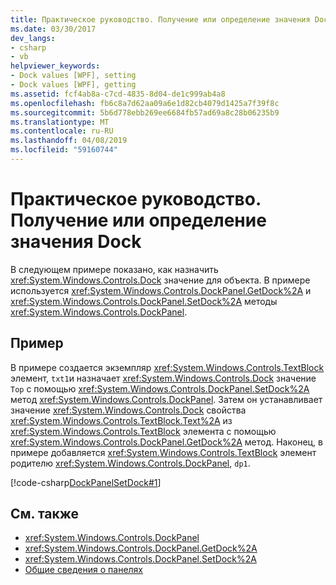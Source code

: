 ```yaml
---
title: Практическое руководство. Получение или определение значения Dock
ms.date: 03/30/2017
dev_langs:
- csharp
- vb
helpviewer_keywords:
- Dock values [WPF], setting
- Dock values [WPF], getting
ms.assetid: fcf4ab8a-c7cd-4835-8d04-de1c999ab4a8
ms.openlocfilehash: fb6c8a7d62aa09a6e1d82cb4079d1425a7f39f8c
ms.sourcegitcommit: 5b6d778ebb269ee6684fb57ad69a8c28b06235b9
ms.translationtype: MT
ms.contentlocale: ru-RU
ms.lasthandoff: 04/08/2019
ms.locfileid: "59160744"
---
```

# <a name="how-to-get-or-set-a-dock-value"></a>Практическое руководство. Получение или определение значения Dock
В следующем примере показано, как назначить <xref:System.Windows.Controls.Dock> значение для объекта. В примере используется <xref:System.Windows.Controls.DockPanel.GetDock%2A> и <xref:System.Windows.Controls.DockPanel.SetDock%2A> методы <xref:System.Windows.Controls.DockPanel>.  
  
## <a name="example"></a>Пример  
 В примере создается экземпляр <xref:System.Windows.Controls.TextBlock> элемент, `txt1`и назначает <xref:System.Windows.Controls.Dock> значение `Top` с помощью <xref:System.Windows.Controls.DockPanel.SetDock%2A> метод <xref:System.Windows.Controls.DockPanel>. Затем он устанавливает значение <xref:System.Windows.Controls.Dock> свойства <xref:System.Windows.Controls.TextBlock.Text%2A> из <xref:System.Windows.Controls.TextBlock> элемента с помощью <xref:System.Windows.Controls.DockPanel.GetDock%2A> метод. Наконец, в примере добавляется <xref:System.Windows.Controls.TextBlock> элемент родителю <xref:System.Windows.Controls.DockPanel>, `dp1`.  
  
 [!code-csharp[DockPanelSetDock#1](~/samples/snippets/csharp/VS_Snippets_Wpf/DockPanelSetDock/CSharp/DockPanel_SetDock.cs#1)]
   
  
## <a name="see-also"></a>См. также

- <xref:System.Windows.Controls.DockPanel>
- <xref:System.Windows.Controls.DockPanel.GetDock%2A>
- <xref:System.Windows.Controls.DockPanel.SetDock%2A>
- [Общие сведения о панелях](panels-overview.md)
